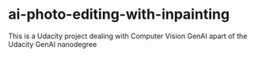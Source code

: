 # ai-photo-editing-with-inpainting
This is a Udacity project dealing with Computer Vision GenAI apart of the Udacity GenAI nanodegree
